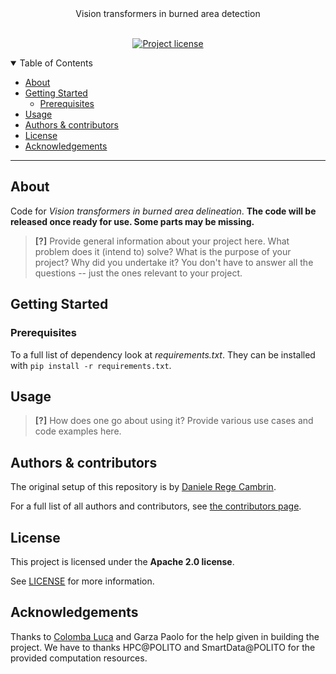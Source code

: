 <div align="center">
  Vision transformers in burned area detection
</div>

<div align="center">
<br />

[![Project license](https://img.shields.io/github/license/DarthReca/vit-burned-detection.svg?style=flat-square)](LICENSE)
  
</div>

<details open="open">
<summary>Table of Contents</summary>

- [About](#about)
- [Getting Started](#getting-started)
  - [Prerequisites](#prerequisites)
- [Usage](#usage)
- [Authors & contributors](#authors--contributors)
- [License](#license)
- [Acknowledgements](#acknowledgements)

</details>

---

## About

Code for *Vision transformers in burned area delineation*. **The code will be released once ready for use. Some parts may be missing.**

> **[?]**
> Provide general information about your project here.
> What problem does it (intend to) solve?
> What is the purpose of your project?
> Why did you undertake it?
> You don't have to answer all the questions -- just the ones relevant to your project.

## Getting Started

### Prerequisites

To a full list of dependency look at *requirements.txt*. They can be installed with `pip install -r requirements.txt`.

## Usage

> **[?]**
> How does one go about using it?
> Provide various use cases and code examples here.

## Authors & contributors

The original setup of this repository is by [Daniele Rege Cambrin](https://github.com/DarthReca).

For a full list of all authors and contributors, see [the contributors page](https://github.com/DarthReca/fire-detection/contributors).

## License

This project is licensed under the **Apache 2.0 license**.

See [LICENSE](LICENSE) for more information.

## Acknowledgements

Thanks to [Colomba Luca](https://github.com/lccol) and Garza Paolo for the help given in building the project. We have to thanks HPC@POLITO and SmartData@POLITO for the provided computation resources. 
